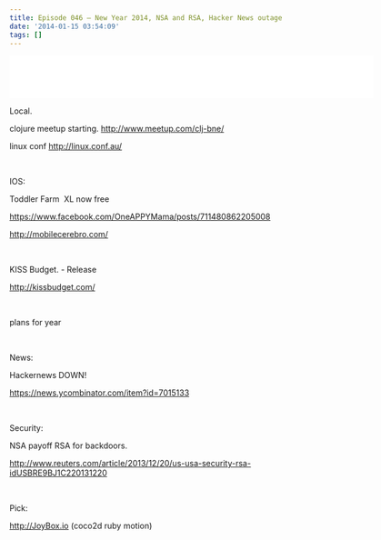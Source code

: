 ```yaml
---
title: Episode 046 – New Year 2014, NSA and RSA, Hacker News outage
date: '2014-01-15 03:54:09'
tags: []
---
```


<iframe style="border: none;" src="//html5-player.libsyn.com/embed/episode/id/2631760/height/75/width/640/theme/standard/direction/no/autoplay/no/autonext/no/thumbnail/yes/preload/no/no_addthis/no/" height="75" width="640" allowfullscreen="" scrolling="no"></iframe>
<!--more -->
<p dir="ltr">Local.</p>
<p dir="ltr">clojure meetup starting. <a href="http://www.meetup.com/clj-bne/">http://www.meetup.com/clj-bne/</a></p>
<p dir="ltr">linux conf <a href="http://linux.conf.au/">http://linux.conf.au/</a></p>
&nbsp;
<p dir="ltr">IOS:</p>
<p dir="ltr">Toddler Farm  XL now free</p>
<p dir="ltr"><a href="https://www.facebook.com/OneAPPYMama/posts/711480862205008">https://www.facebook.com/OneAPPYMama/posts/711480862205008</a></p>
<p dir="ltr"><a href="http://mobilecerebro.com/">http://mobilecerebro.com/</a></p>
&nbsp;
<p dir="ltr">KISS Budget. - Release</p>
<p dir="ltr"><a href="http://kissbudget.com/">http://kissbudget.com/</a></p>
&nbsp;
<p dir="ltr">plans for year</p>
&nbsp;
<p dir="ltr">News:</p>
<p dir="ltr">Hackernews DOWN!</p>
<p dir="ltr"><a href="https://news.ycombinator.com/item?id=7015133">https://news.ycombinator.com/item?id=7015133</a></p>
&nbsp;
<p dir="ltr">Security:</p>
<p dir="ltr">NSA payoff RSA for backdoors.</p>
<p dir="ltr"><a href="http://www.reuters.com/article/2013/12/20/us-usa-security-rsa-idUSBRE9BJ1C220131220">http://www.reuters.com/article/2013/12/20/us-usa-security-rsa-idUSBRE9BJ1C220131220</a></p>
&nbsp;
<p dir="ltr">Pick:</p>
<p dir="ltr"><a href="http://joybox.io">http://JoyBox.io</a> (coco2d ruby motion)</p>
